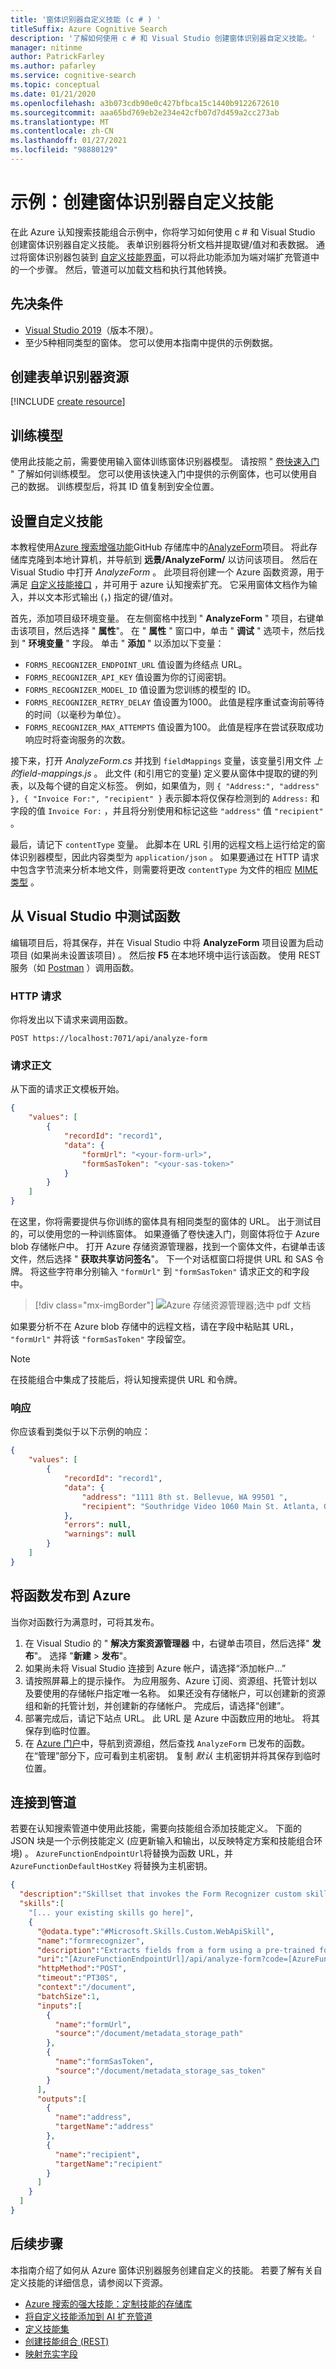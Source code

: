 ```yaml
---
title: '窗体识别器自定义技能 (c # ) '
titleSuffix: Azure Cognitive Search
description: '了解如何使用 c # 和 Visual Studio 创建窗体识别器自定义技能。'
manager: nitinme
author: PatrickFarley
ms.author: pafarley
ms.service: cognitive-search
ms.topic: conceptual
ms.date: 01/21/2020
ms.openlocfilehash: a3b073cdb90e0c427bfbca15c1440b9122672610
ms.sourcegitcommit: aaa65bd769eb2e234e42cfb07d7d459a2cc273ab
ms.translationtype: MT
ms.contentlocale: zh-CN
ms.lasthandoff: 01/27/2021
ms.locfileid: "98880129"
---
```

# <a name="example-create-a-form-recognizer-custom-skill"></a>示例：创建窗体识别器自定义技能

在此 Azure 认知搜索技能组合示例中，你将学习如何使用 c # 和 Visual Studio 创建窗体识别器自定义技能。 表单识别器将分析文档并提取键/值对和表数据。 通过将窗体识别器包装到 [自定义技能界面](cognitive-search-custom-skill-interface.md)，可以将此功能添加为端对端扩充管道中的一个步骤。 然后，管道可以加载文档和执行其他转换。

## <a name="prerequisites"></a>先决条件

- [Visual Studio 2019](https://visualstudio.microsoft.com/downloads/)（版本不限）。
- 至少5种相同类型的窗体。 您可以使用本指南中提供的示例数据。

## <a name="create-a-form-recognizer-resource"></a>创建表单识别器资源

[!INCLUDE [create resource](../cognitive-services/form-recognizer/includes/create-resource.md)]

## <a name="train-your-model"></a>训练模型

使用此技能之前，需要使用输入窗体训练窗体识别器模型。 请按照 " [卷快速入门](../cognitive-services/form-recognizer/quickstarts/client-library.md?pivots=programming-language-rest-api) " 了解如何训练模型。 您可以使用该快速入门中提供的示例窗体，也可以使用自己的数据。 训练模型后，将其 ID 值复制到安全位置。

## <a name="set-up-the-custom-skill"></a>设置自定义技能

本教程使用[Azure 搜索增强功能](https://github.com/Azure-Samples/azure-search-power-skills)GitHub 存储库中的[AnalyzeForm](https://github.com/Azure-Samples/azure-search-power-skills/tree/master/Vision/AnalyzeForm)项目。 将此存储库克隆到本地计算机，并导航到 **远景/AnalyzeForm/** 以访问该项目。 然后在 Visual Studio 中打开 _AnalyzeForm_ 。 此项目将创建一个 Azure 函数资源，用于满足 [自定义技能接口](cognitive-search-custom-skill-interface.md) ，并可用于 azure 认知搜索扩充。 它采用窗体文档作为输入，并以文本形式输出 (，) 指定的键/值对。

首先，添加项目级环境变量。 在左侧窗格中找到 " **AnalyzeForm** " 项目，右键单击该项目，然后选择 " **属性**"。 在 " **属性** " 窗口中，单击 " **调试** " 选项卡，然后找到 " **环境变量** " 字段。 单击 " **添加** " 以添加以下变量：
* `FORMS_RECOGNIZER_ENDPOINT_URL` 值设置为终结点 URL。
* `FORMS_RECOGNIZER_API_KEY` 值设置为你的订阅密钥。
* `FORMS_RECOGNIZER_MODEL_ID` 值设置为您训练的模型的 ID。
* `FORMS_RECOGNIZER_RETRY_DELAY` 值设置为1000。 此值是程序重试查询前等待的时间（以毫秒为单位）。
* `FORMS_RECOGNIZER_MAX_ATTEMPTS` 值设置为100。 此值是程序在尝试获取成功响应时将查询服务的次数。

接下来，打开 _AnalyzeForm.cs_ 并找到 `fieldMappings` 变量，该变量引用文件 *上的field-mappings.js* 。 此文件 (和引用它的变量) 定义要从窗体中提取的键的列表，以及每个键的自定义标签。 例如，如果值为，则 `{ "Address:", "address" }, { "Invoice For:", "recipient" }` 表示脚本将仅保存检测到的 `Address:` 和字段的值 `Invoice For:` ，并且将分别使用和标记这些 `"address"` 值 `"recipient"` 。

最后，请记下 `contentType` 变量。 此脚本在 URL 引用的远程文档上运行给定的窗体识别器模型，因此内容类型为 `application/json` 。 如果要通过在 HTTP 请求中包含字节流来分析本地文件，则需要将更改 `contentType` 为文件的相应 [MIME 类型](https://developer.mozilla.org/docs/Web/HTTP/Basics_of_HTTP/MIME_types/Complete_list_of_MIME_types) 。

## <a name="test-the-function-from-visual-studio"></a>从 Visual Studio 中测试函数

编辑项目后，将其保存，并在 Visual Studio 中将 **AnalyzeForm** 项目设置为启动项目 (如果尚未设置该项目) 。 然后按 **F5** 在本地环境中运行该函数。 使用 REST 服务（如 [Postman](https://www.postman.com/) ）调用函数。

### <a name="http-request"></a>HTTP 请求

你将发出以下请求来调用函数。

```HTTP
POST https://localhost:7071/api/analyze-form
```

### <a name="request-body"></a>请求正文

从下面的请求正文模板开始。

```json
{
    "values": [
        {
            "recordId": "record1",
            "data": { 
                "formUrl": "<your-form-url>",
                "formSasToken": "<your-sas-token>"
            }
        }
    ]
}
```

在这里，你将需要提供与你训练的窗体具有相同类型的窗体的 URL。 出于测试目的，可以使用您的一种训练窗体。 如果遵循了卷快速入门，则窗体将位于 Azure blob 存储帐户中。 打开 Azure 存储资源管理器，找到一个窗体文件，右键单击该文件，然后选择 " **获取共享访问签名**"。 下一个对话框窗口将提供 URL 和 SAS 令牌。 将这些字符串分别输入 `"formUrl"` 到 `"formSasToken"` 请求正文的和字段中。

> [!div class="mx-imgBorder"]
> ![Azure 存储资源管理器;选中 pdf 文档](media/cognitive-search-skill-form/form-sas.png)

如果要分析不在 Azure blob 存储中的远程文档，请在字段中粘贴其 URL， `"formUrl"` 并将该 `"formSasToken"` 字段留空。

> [!NOTE]
> 在技能组合中集成了技能后，将认知搜索提供 URL 和令牌。

### <a name="response"></a>响应

你应该看到类似于以下示例的响应：

```json
{
    "values": [
        {
            "recordId": "record1",
            "data": {
                "address": "1111 8th st. Bellevue, WA 99501 ",
                "recipient": "Southridge Video 1060 Main St. Atlanta, GA 65024 "
            },
            "errors": null,
            "warnings": null
        }
    ]
}
```

## <a name="publish-the-function-to-azure"></a>将函数发布到 Azure

当你对函数行为满意时，可将其发布。

1. 在 Visual Studio 的 " **解决方案资源管理器** 中，右键单击项目，然后选择" **发布**"。 选择 "**新建**  >  **发布**"。
1. 如果尚未将 Visual Studio 连接到 Azure 帐户，请选择“添加帐户...”
1. 请按照屏幕上的提示操作。 为应用服务、Azure 订阅、资源组、托管计划以及要使用的存储帐户指定唯一名称。 如果还没有存储帐户，可以创建新的资源组和新的托管计划，并创建新的存储帐户。 完成后，请选择“创建”。
1. 部署完成后，请记下站点 URL。 此 URL 是 Azure 中函数应用的地址。 将其保存到临时位置。
1. 在 [Azure 门户](https://portal.azure.com)中，导航到资源组，然后查找 `AnalyzeForm` 已发布的函数。 在“管理”部分下，应可看到主机密钥。 复制 *默认* 主机密钥并将其保存到临时位置。

## <a name="connect-to-your-pipeline"></a>连接到管道

若要在认知搜索管道中使用此技能，需要向技能组合添加技能定义。 下面的 JSON 块是一个示例技能定义 (应更新输入和输出，以反映特定方案和技能组合环境) 。 `AzureFunctionEndpointUrl`将替换为函数 URL，并 `AzureFunctionDefaultHostKey` 将替换为主机密钥。

```json
{ 
  "description":"Skillset that invokes the Form Recognizer custom skill",
  "skills":[ 
    "[... your existing skills go here]",
    { 
      "@odata.type":"#Microsoft.Skills.Custom.WebApiSkill",
      "name":"formrecognizer",
      "description":"Extracts fields from a form using a pre-trained form recognition model",
      "uri":"[AzureFunctionEndpointUrl]/api/analyze-form?code=[AzureFunctionDefaultHostKey]",
      "httpMethod":"POST",
      "timeout":"PT30S",
      "context":"/document",
      "batchSize":1,
      "inputs":[ 
        { 
          "name":"formUrl",
          "source":"/document/metadata_storage_path"
        },
        { 
          "name":"formSasToken",
          "source":"/document/metadata_storage_sas_token"
        }
      ],
      "outputs":[ 
        { 
          "name":"address",
          "targetName":"address"
        },
        { 
          "name":"recipient",
          "targetName":"recipient"
        }
      ]
    }
  ]
}
```

## <a name="next-steps"></a>后续步骤

本指南介绍了如何从 Azure 窗体识别器服务创建自定义的技能。 若要了解有关自定义技能的详细信息，请参阅以下资源。 

* [Azure 搜索的强大技能：定制技能的存储库](https://github.com/Azure-Samples/azure-search-power-skills)
* [将自定义技能添加到 AI 扩充管道](cognitive-search-custom-skill-interface.md)
* [定义技能集](cognitive-search-defining-skillset.md)
* [创建技能组合 (REST) ](/rest/api/searchservice/create-skillset)
* [映射充实字段](cognitive-search-output-field-mapping.md)